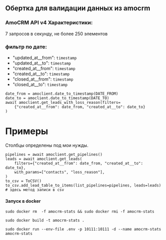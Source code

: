 ## Обертка для валидации данных из amocrm 


### AmoCRM API v4 Характеристики:
  7 запросов в секунду, не более 250 элементов
### фильтр по дате:
- "updated_at__from": `timestamp`
- "updated_at__to": `timestamp`
- "created_at__from": `timestamp`
- "created_at__to": `timestamp`
- "closed_at__from": `timestamp`
- "closed_at__to": `timestamp`
```
date_from = amoclient.date_to_timestamp(DATE_FROM)
date_to = amoclient.date_to_timestamp(DATE_TO)
await amoclient.get_leads_with_loss_reason(filters=
    {"created_at__from": date_from, "created_at__to": date_to}
)
```

# Примеры
Столбцы определены под мои нужды.
```
pipelines = await amoclient.get_pipelines()
leads = await amoclient.get_leads(
    filters={"created_at__from": date_from, "created_at__to": date_to},
    with_params=["contacts", "loss_reason"],
)
to_csv = ToCSV()
to_csv.add_lead_table_to_items(list_pipelines=pipelines, leads=leads)
# здесь метод записи в csv
```

#### Запуск в docker

`sudo docker rm  -f amocrm-stats && sudo docker rmi -f amocrm-stats`  

`sudo docker build -t amocrm-stats .`  

`sudo docker run --env-file .env -p 10111:10111 -d --name amocrm-stats amocrm-stats`  
